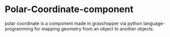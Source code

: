 # Polar-Coordinate-component
polar coordinate is a component made in grasshopper via python language-programming for mapping geometry from an object to another objects.
